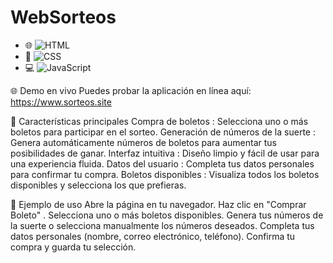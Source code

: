 # WebSorteos

- 🌐 ![HTML](https://img.shields.io/badge/HTML5-E34F26?style=for-the-badge&logo=html5&logoColor=white)
- 🎨 ![CSS](https://img.shields.io/badge/CSS3-1572B6?style=for-the-badge&logo=css3&logoColor=white)
- 💻 ![JavaScript](https://img.shields.io/badge/JavaScript-F7DF1E?style=for-the-badge&logo=javascript&logoColor=black)


🌐 Demo en vivo
Puedes probar la aplicación en línea aquí: https://www.sorteos.site

🌟 Características principales
Compra de boletos : Selecciona uno o más boletos para participar en el sorteo.
Generación de números de la suerte : Genera automáticamente números de boletos para aumentar tus posibilidades de ganar.
Interfaz intuitiva : Diseño limpio y fácil de usar para una experiencia fluida.
Datos del usuario : Completa tus datos personales para confirmar tu compra.
Boletos disponibles : Visualiza todos los boletos disponibles y selecciona los que prefieras.

📝 Ejemplo de uso
Abre la página en tu navegador.
Haz clic en "Comprar Boleto" .
Selecciona uno o más boletos disponibles.
Genera tus números de la suerte o selecciona manualmente los números deseados.
Completa tus datos personales (nombre, correo electrónico, teléfono).
Confirma tu compra y guarda tu selección.
